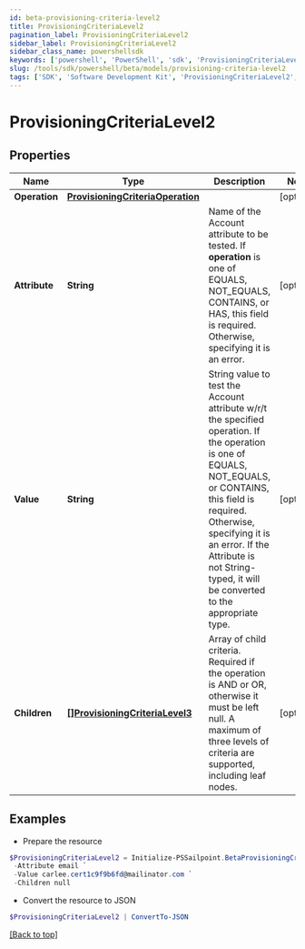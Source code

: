 ```yaml
---
id: beta-provisioning-criteria-level2
title: ProvisioningCriteriaLevel2
pagination_label: ProvisioningCriteriaLevel2
sidebar_label: ProvisioningCriteriaLevel2
sidebar_class_name: powershellsdk
keywords: ['powershell', 'PowerShell', 'sdk', 'ProvisioningCriteriaLevel2', 'BetaProvisioningCriteriaLevel2'] 
slug: /tools/sdk/powershell/beta/models/provisioning-criteria-level2
tags: ['SDK', 'Software Development Kit', 'ProvisioningCriteriaLevel2', 'BetaProvisioningCriteriaLevel2']
---
```



# ProvisioningCriteriaLevel2

## Properties

Name | Type | Description | Notes
------------ | ------------- | ------------- | -------------
**Operation** | [**ProvisioningCriteriaOperation**](provisioning-criteria-operation) |  | [optional] 
**Attribute** | **String** | Name of the Account attribute to be tested. If **operation** is one of EQUALS, NOT_EQUALS, CONTAINS, or HAS, this field is required. Otherwise, specifying it is an error. | [optional] 
**Value** | **String** | String value to test the Account attribute w/r/t the specified operation. If the operation is one of EQUALS, NOT_EQUALS, or CONTAINS, this field is required. Otherwise, specifying it is an error. If the Attribute is not String-typed, it will be converted to the appropriate type. | [optional] 
**Children** | [**[]ProvisioningCriteriaLevel3**](provisioning-criteria-level3) | Array of child criteria. Required if the operation is AND or OR, otherwise it must be left null. A maximum of three levels of criteria are supported, including leaf nodes. | [optional] 

## Examples

- Prepare the resource
```powershell
$ProvisioningCriteriaLevel2 = Initialize-PSSailpoint.BetaProvisioningCriteriaLevel2  -Operation null `
 -Attribute email `
 -Value carlee.cert1c9f9b6fd@mailinator.com `
 -Children null
```

- Convert the resource to JSON
```powershell
$ProvisioningCriteriaLevel2 | ConvertTo-JSON
```


[[Back to top]](#) 


